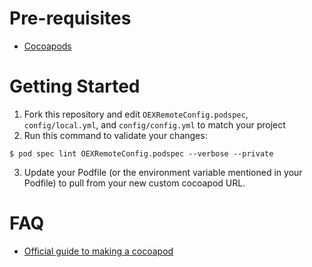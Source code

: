 # Pre-requisites

- [Cocoapods](https://guides.cocoapods.org/using/getting-started.html)

# Getting Started

1. Fork this repository and edit `OEXRemoteConfig.podspec`, `config/local.yml`, and `config/config.yml` to match your project
2. Run this command to validate your changes: 
```
$ pod spec lint OEXRemoteConfig.podspec --verbose --private
```
3. Update your Podfile (or the environment variable mentioned in your Podfile) to pull from your new custom cocoapod URL.

# FAQ

- [Official guide to making a cocoapod](https://guides.cocoapods.org/making/making-a-cocoapod.html)
